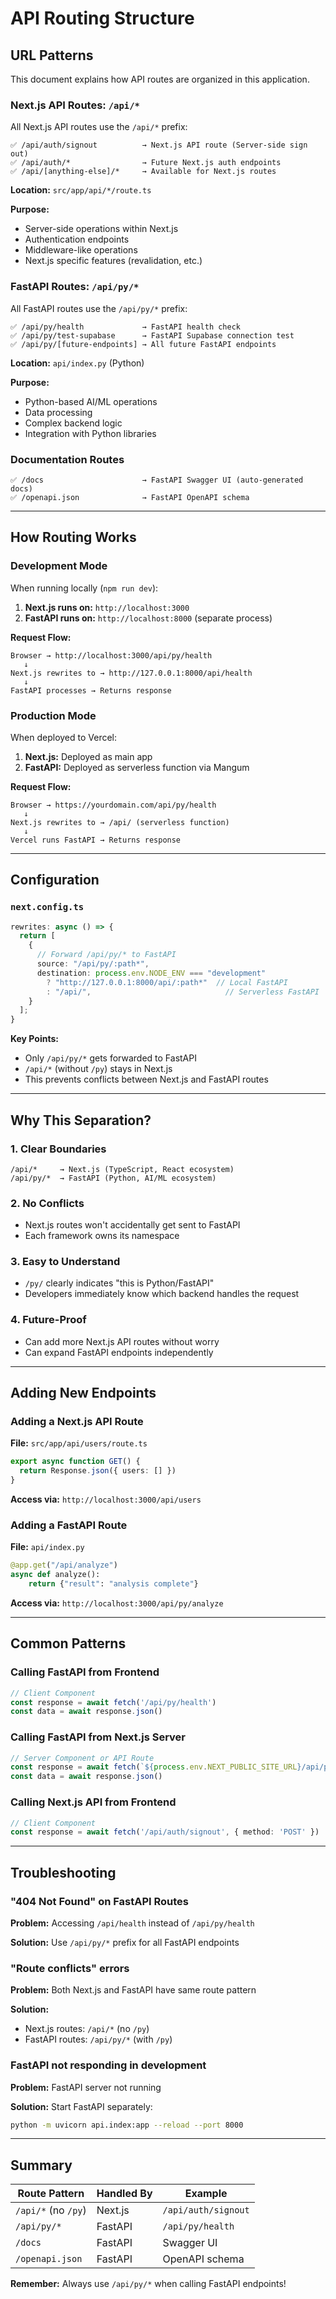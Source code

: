 # API Routing Structure

## URL Patterns

This document explains how API routes are organized in this application.

### Next.js API Routes: `/api/*`

All Next.js API routes use the `/api/*` prefix:

```
✅ /api/auth/signout          → Next.js API route (Server-side sign out)
✅ /api/auth/*                → Future Next.js auth endpoints
✅ /api/[anything-else]/*     → Available for Next.js routes
```

**Location:** `src/app/api/*/route.ts`

**Purpose:**
- Server-side operations within Next.js
- Authentication endpoints
- Middleware-like operations
- Next.js specific features (revalidation, etc.)

### FastAPI Routes: `/api/py/*`

All FastAPI routes use the `/api/py/*` prefix:

```
✅ /api/py/health             → FastAPI health check
✅ /api/py/test-supabase      → FastAPI Supabase connection test
✅ /api/py/[future-endpoints] → All future FastAPI endpoints
```

**Location:** `api/index.py` (Python)

**Purpose:**
- Python-based AI/ML operations
- Data processing
- Complex backend logic
- Integration with Python libraries

### Documentation Routes

```
✅ /docs                      → FastAPI Swagger UI (auto-generated docs)
✅ /openapi.json              → FastAPI OpenAPI schema
```

---

## How Routing Works

### Development Mode

When running locally (`npm run dev`):

1. **Next.js runs on:** `http://localhost:3000`
2. **FastAPI runs on:** `http://localhost:8000` (separate process)

**Request Flow:**
```
Browser → http://localhost:3000/api/py/health
   ↓
Next.js rewrites to → http://127.0.0.1:8000/api/health
   ↓
FastAPI processes → Returns response
```

### Production Mode

When deployed to Vercel:

1. **Next.js:** Deployed as main app
2. **FastAPI:** Deployed as serverless function via Mangum

**Request Flow:**
```
Browser → https://yourdomain.com/api/py/health
   ↓
Next.js rewrites to → /api/ (serverless function)
   ↓
Vercel runs FastAPI → Returns response
```

---

## Configuration

### `next.config.ts`

```typescript
rewrites: async () => {
  return [
    {
      // Forward /api/py/* to FastAPI
      source: "/api/py/:path*",
      destination: process.env.NODE_ENV === "development"
        ? "http://127.0.0.1:8000/api/:path*"  // Local FastAPI
        : "/api/",                              // Serverless FastAPI
    }
  ];
}
```

**Key Points:**
- Only `/api/py/*` gets forwarded to FastAPI
- `/api/*` (without `/py`) stays in Next.js
- This prevents conflicts between Next.js and FastAPI routes

---

## Why This Separation?

### 1. **Clear Boundaries**
```
/api/*     → Next.js (TypeScript, React ecosystem)
/api/py/*  → FastAPI (Python, AI/ML ecosystem)
```

### 2. **No Conflicts**
- Next.js routes won't accidentally get sent to FastAPI
- Each framework owns its namespace

### 3. **Easy to Understand**
- `/py/` clearly indicates "this is Python/FastAPI"
- Developers immediately know which backend handles the request

### 4. **Future-Proof**
- Can add more Next.js API routes without worry
- Can expand FastAPI endpoints independently

---

## Adding New Endpoints

### Adding a Next.js API Route

**File:** `src/app/api/users/route.ts`
```typescript
export async function GET() {
  return Response.json({ users: [] })
}
```

**Access via:** `http://localhost:3000/api/users`

### Adding a FastAPI Route

**File:** `api/index.py`
```python
@app.get("/api/analyze")
async def analyze():
    return {"result": "analysis complete"}
```

**Access via:** `http://localhost:3000/api/py/analyze`

---

## Common Patterns

### Calling FastAPI from Frontend

```typescript
// Client Component
const response = await fetch('/api/py/health')
const data = await response.json()
```

### Calling FastAPI from Next.js Server

```typescript
// Server Component or API Route
const response = await fetch(`${process.env.NEXT_PUBLIC_SITE_URL}/api/py/health`)
const data = await response.json()
```

### Calling Next.js API from Frontend

```typescript
// Client Component
const response = await fetch('/api/auth/signout', { method: 'POST' })
```

---

## Troubleshooting

### "404 Not Found" on FastAPI Routes

**Problem:** Accessing `/api/health` instead of `/api/py/health`

**Solution:** Use `/api/py/*` prefix for all FastAPI endpoints

### "Route conflicts" errors

**Problem:** Both Next.js and FastAPI have same route pattern

**Solution:** 
- Next.js routes: `/api/*` (no `/py`)
- FastAPI routes: `/api/py/*` (with `/py`)

### FastAPI not responding in development

**Problem:** FastAPI server not running

**Solution:** Start FastAPI separately:
```bash
python -m uvicorn api.index:app --reload --port 8000
```

---

## Summary

| Route Pattern | Handled By | Example |
|--------------|------------|---------|
| `/api/*` (no `/py`) | Next.js | `/api/auth/signout` |
| `/api/py/*` | FastAPI | `/api/py/health` |
| `/docs` | FastAPI | Swagger UI |
| `/openapi.json` | FastAPI | OpenAPI schema |

**Remember:** Always use `/api/py/*` when calling FastAPI endpoints!
